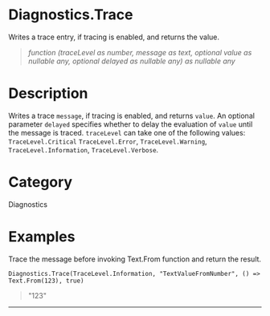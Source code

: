 ﻿# Diagnostics.Trace
Writes a trace entry, if tracing is enabled, and returns the value.
> _function (traceLevel as number, message as text, optional value as nullable any, optional delayed as nullable any) as nullable any_
# Description 
Writes a trace <code>message</code>, if tracing is enabled, and returns <code>value</code>. An optional parameter <code>delayed</code> specifies whether to delay the evaluation of <code>value</code> until the message is traced. <code>traceLevel</code> can take one of the following values:
    <code>TraceLevel.Critical</code>
    <code>TraceLevel.Error</code>,
    <code>TraceLevel.Warning</code>,
    <code>TraceLevel.Information</code>,
    <code>TraceLevel.Verbose</code>.
  
# Category 
Diagnostics
# Examples 
Trace the message before invoking Text.From function and return the result.
```
Diagnostics.Trace(TraceLevel.Information, "TextValueFromNumber", () => Text.From(123), true)
```
> "123"
***
